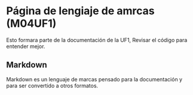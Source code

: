 # Página de lengiaje de amrcas (M04UF1)

Esto formara parte de la documentación de la UF1, Revisar el código para entender mejor.

## Markdown

Markdown es un lenguaje de marcas pensado para la documentación y para ser convertido a otros formatos.
